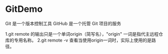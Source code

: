 # GitDemo
Git 是一个版本控制工具
GitHub 是一个托管 Git 项目的服务

1.git remote 的输出只是一个单词origin（简写名），"origin" 一词是指代主远程仓库的专用名称。
2.git remote -v 查看当使用origin一词时，实际上使用的是路径。

